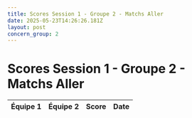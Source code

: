 ```yaml
---
title: Scores Session 1 - Groupe 2 - Matchs Aller
date: 2025-05-23T14:26:26.181Z
layout: post
concern_group: 2
---
```


# Scores Session 1 - Groupe 2 - Matchs Aller

| Équipe 1 | Équipe 2 | Score | Date |
|----------|----------|-------|------|

